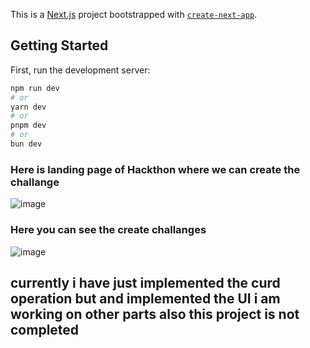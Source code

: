 This is a [Next.js](https://nextjs.org) project bootstrapped with [`create-next-app`](https://nextjs.org/docs/app/api-reference/cli/create-next-app).

## Getting Started

First, run the development server:

```bash
npm run dev
# or
yarn dev
# or
pnpm dev
# or
bun dev
```
### Here is landing page of Hackthon where we can create the challange 
![image](https://github.com/user-attachments/assets/cd0be556-ecee-4aaf-b8ee-9a7b8b11b1af)

### Here you can see the create challanges 
![image](https://github.com/user-attachments/assets/55ed5f52-451a-49df-9497-b7d67a336e5f)

## currently i have just implemented the curd operation but and implemented the UI i am working on other parts also this project is not completed 


